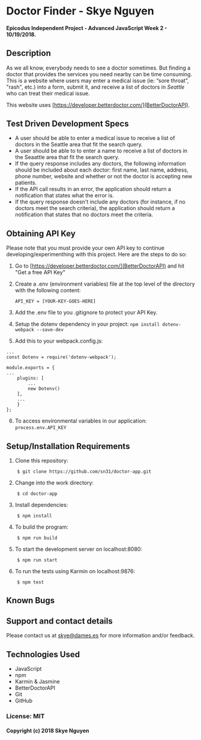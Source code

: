 # Doctor Finder - Skye Nguyen

#### Epicodus Independent Project - Advanced JavaScript Week 2 - 10/19/2018.

## Description

As we all know, everybody needs to see a doctor sometimes. But finding a doctor that provides the services you need nearby can be time consuming. This is a website where users may enter a medical issue (ie: “sore throat”, "rash", etc.) into a form, submit it, and receive a list of doctors in _Seattle_ who can treat their medical issue.

This website uses [https://developer.betterdoctor.com/](BetterDoctorAPI).

## Test Driven Development Specs

- A user should be able to enter a medical issue to receive a list of doctors in the Seattle area that fit the search query.
- A user should be able to to enter a name to receive a list of doctors in the Seaattle area that fit the search query.
- If the query response includes any doctors, the following information should be included about each doctor: first name, last name, address, phone number, website and whether or not the doctor is accepting new patients.
- If the API call results in an error, the application should return a notification that states what the error is.
- If the query response doesn't include any doctors (for instance, if no doctors meet the search criteria), the application should return a notification that states that no doctors meet the criteria.

## Obtaining API Key

Please note that you must provide your own API key to continue developing/experimenthing with this project. Here are the steps to do so:

1. Go to [https://developer.betterdoctor.com/](BetterDoctorAPI) and hit "Get a free API Key"

2. Create a .env (environment variables) file at the top level of the directory with the following content:

    `API_KEY = [YOUR-KEY-GOES-HERE]`
3. Add the .env file to you .gitignore to protect your API Key.

4. Setup the dotenv dependency in your project:
   `npm install dotenv-webpack --save-dev`

5. Add this to your webpack.config.js: 
>
    ...
    const Dotenv = require('dotenv-webpack');

    module.exports = {
    ...
        plugins: [
            ...
            new Dotenv()
        ],
        ...
        }
    };
6. To access environmental variables in our application:
    `process.env.API_KEY`

## Setup/Installation Requirements

1. Clone this repository:

```
    $ git clone https://github.com/sn31/doctor-app.git
```

2. Change into the work directory:

```
    $ cd doctor-app
```

3. Install dependencies:

```
    $ npm install
```

4. To build the program:

```
    $ npm run build
```

5. To start the development server on localhost:8080:

```
    $ npm run start
```

6. To run the tests using Karmin on localhost:9876:

```
    $ npm test
```

## Known Bugs

## Support and contact details

Please contact us at skye@dames.es for more information and/or feedback.

## Technologies Used

- JavaScript
- npm
- Karmin & Jasmine
- BetterDoctorAPI
- Git
- GitHub

### License: MIT

#### Copyright (c) 2018 Skye Nguyen
